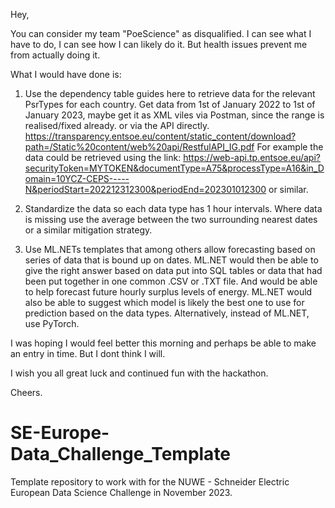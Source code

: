 Hey,

You can consider my team "PoeScience" as disqualified. I can see what I have to do, I can see how I can likely do it. But health issues prevent me from actually doing it.

What I would have done is:
1. Use the dependency table guides here to retrieve data for the relevant PsrTypes for each country. Get data from 1st of  January 2022 to 1st of January 2023, maybe get it as XML viles via Postman, since the range is realised/fixed already. or via the API directly. https://transparency.entsoe.eu/content/static_content/download?path=/Static%20content/web%20api/RestfulAPI_IG.pdf For example the data could be retrieved using the link: https://web-api.tp.entsoe.eu/api?securityToken=MYTOKEN&documentType=A75&processType=A16&in_Domain=10YCZ-CEPS-----N&periodStart=202212312300&periodEnd=202301012300 or similar.

2. Standardize the data so each data type has 1 hour intervals. Where data is missing use the average between the two surrounding nearest dates or a similar mitigation strategy.

3. Use ML.NETs templates that among others allow forecasting based on series of data that is bound up on dates. ML.NET would then be able to give the right answer based on data put into SQL tables or data that had been put together in one common .CSV or .TXT file. And would be able to help forecast future hourly surplus levels of energy. ML.NET would also be able to suggest which model is likely the best one to use for prediction based on the data types. Alternatively, instead of ML.NET, use PyTorch.

I was hoping I would feel better this morning and perhaps be able to make an entry in time. But I dont think I will.

I wish you all great luck and continued fun with the hackathon.

Cheers.

# SE-Europe-Data_Challenge_Template
Template repository to work with for the NUWE - Schneider Electric European Data Science Challenge in November 2023.
